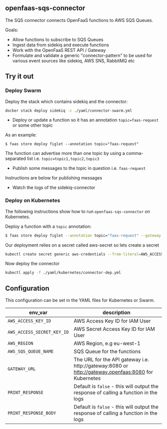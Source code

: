## openfaas-sqs-connector

The SQS connector connects OpenFaaS functions to AWS SQS Queues.

Goals:

* Allow functions to subscribe to SQS Queues
* Ingest data from sidekiq and execute functions
* Work with the OpenFaaS REST API / Gateway
* Formulate and validate a generic "connector-pattern" to be used for various event sources like sidekiq, AWS SNS, RabbitMQ etc

## Try it out

### Deploy Swarm

Deploy the stack which contains sidekiq and the connector:

```bash
docker stack deploy sidekiq -c ./yaml/connector-swarm.yml
```

* Deploy or update a function so it has an annotation `topic=faas-request` or some other topic

As an example:

```shell
$ faas store deploy figlet --annotation topic="faas-request"
```

The function can advertise more than one topic by using a comma-separated list i.e. `topic=topic1,topic2,topic3`

* Publish some messages to the topic in question i.e. `faas-request`

Instructions are below for publishing messages

* Watch the logs of the sidekiq-connector


### Deploy on Kubernetes

The following instructions show how to run `openfaas-sqs-connector` on Kubernetes.

Deploy a function with a `topic` annotation:

```bash
$ faas store deploy figlet --annotation topic="faas-request" --gateway <faas-netes-gateway-url>
```

Our deployment relies on a secret called aws-secret so lets create a secret

```bash
kubectl create secret generic aws-credentials --from-literal=AWS_ACCESS_KEY_ID=<ACCESS_KEY> --from-literal=AWS_SECRET_ACCESS_KEY_ID=<SECRET_KEY> --from-literal=AWS_REGION=<REGION>

```

Now deploy the connector

```bash
kubectl apply -f ./yaml/kubernetes/connector-dep.yml
```

## Configuration

This configuration can be set in the YAML files for Kubernetes or Swarm.

| env_var               | description                                                 |
| --------------------- |----------------------------------------------------------   |
| `AWS_ACCESS_KEY_ID`      | AWS Access Key ID for IAM User    |
| `AWS_ACCESS_SECRET_KEY_ID`      | AWS Secret Access Key ID for IAM User    |
| `AWS_REGION`            | AWS Region, e.g eu-west-1   |
| `AWS_SQS_QUEUE_NAME`    | SQS Queue for the functions                    |
| `GATEWAY_URL`           | The URL for the API gateway i.e. http://gateway:8080 or http://gateway.openfaas:8080 for Kubernetes       |
| `PRINT_RESPONSE`        | Default is `false` - this will output the response of calling a function in the logs |
| `PRINT_RESPONSE_BODY`        | Default is `false` - this will output the response of calling a function in the logs |
